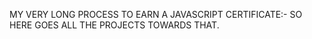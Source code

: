MY VERY LONG PROCESS TO EARN A JAVASCRIPT CERTIFICATE:- SO HERE GOES ALL THE PROJECTS TOWARDS THAT.
